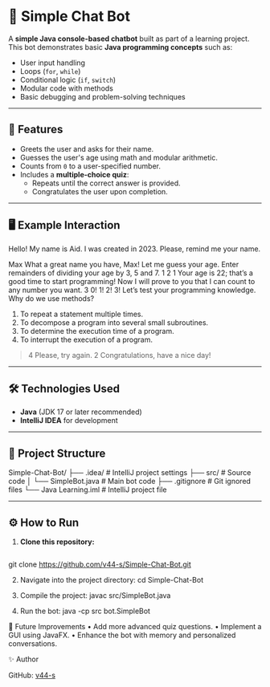 # 🤖 Simple Chat Bot

A **simple Java console-based chatbot** built as part of a learning project.  
This bot demonstrates basic **Java programming concepts** such as:

- User input handling  
- Loops (`for`, `while`)  
- Conditional logic (`if`, `switch`)  
- Modular code with methods  
- Basic debugging and problem-solving techniques

---

## 🚀 Features
- Greets the user and asks for their name.
- Guesses the user's age using math and modular arithmetic.
- Counts from `0` to a user-specified number.
- Includes a **multiple-choice quiz**:
  - Repeats until the correct answer is provided.
  - Congratulates the user upon completion.

---

## 🖥️ Example Interaction

Hello! My name is Aid.
I was created in 2023.
Please, remind me your name.

Max
What a great name you have, Max!
Let me guess your age.
Enter remainders of dividing your age by 3, 5 and 7.
1
2
1
Your age is 22; that’s a good time to start programming!
Now I will prove to you that I can count to any number you want.
3
0!
1!
2!
3!
Let’s test your programming knowledge.
Why do we use methods?

1.	To repeat a statement multiple times.
2.	To decompose a program into several small subroutines.
3.	To determine the execution time of a program.
4.	To interrupt the execution of a program.

> 4
Please, try again.
> 2
Congratulations, have a nice day!

---

## 🛠️ Technologies Used

- **Java** (JDK 17 or later recommended)
- **IntelliJ IDEA** for development

---

## 📂 Project Structure

Simple-Chat-Bot/
├── .idea/               # IntelliJ project settings
├── src/                 # Source code
│   └── SimpleBot.java   # Main bot code
├── .gitignore           # Git ignored files
└── Java Learning.iml    # IntelliJ project file

---

## ⚙️ How to Run

1. **Clone this repository:**
   ```bash
  git clone https://github.com/v44-s/Simple-Chat-Bot.git

2. Navigate into the project directory:	
   cd Simple-Chat-Bot

3. Compile the project:
 javac src/SimpleBot.java

4. Run the bot:
java -cp src bot.SimpleBot

🌟 Future Improvements
	•	Add more advanced quiz questions.
	•	Implement a GUI using JavaFX.
	•	Enhance the bot with memory and personalized conversations.

 ✨ Author

GitHub: [v44-s](https://github.com/v44-s)





